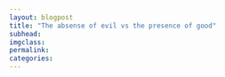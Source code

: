 ```yaml
---
layout: blogpost
title: "The absense of evil vs the presence of good"
subhead:
imgclass:
permalink:
categories: 
---
```

